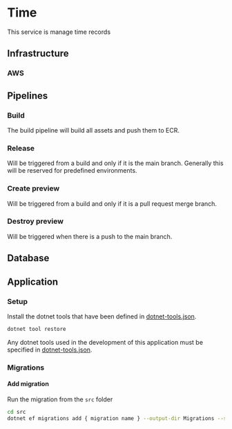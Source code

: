 ﻿# Time
This service is manage time records

## Infrastructure
### AWS

## Pipelines
### Build
The build pipeline will build all assets and push them to ECR.

### Release
Will be triggered from a build and only if it is the main branch. Generally this will be reserved for predefined environments.

### Create preview
Will be triggered from a build and only if it is a pull request merge branch.

### Destroy preview
Will be triggered when there is a push to the main branch.

## Database

## Application
### Setup
Install the dotnet tools that have been defined in [dotnet-tools.json](./config/dotnet-tools.json).   
```bash
dotnet tool restore
```
Any dotnet tools used in the development of this application must be specified in [dotnet-tools.json](./config/dotnet-tools.json).   

### Migrations 
#### Add migration
Run the migration from the `src` folder 
```bash
cd src
dotnet ef migrations add { migration name } --output-dir Migrations --startup-project .\Time.Migrations\ --project .\Time.Repository\
```
